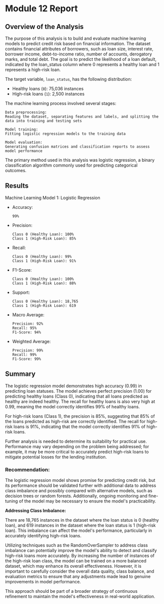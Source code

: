 # Module 12 Report

## Overview of the Analysis

The purpose of this analysis is to build and evaluate machine learning models to predict credit risk based on financial information. The dataset contains financial attributes of borrowers, such as loan size, interest rate, borrower income, debt-to-income ratio, number of accounts, derogatory marks, and total debt. The goal is to predict the likelihood of a loan default, indicated by the loan_status column where 0 represents a healthy loan and 1 represents a high-risk loan.

The target variable, `loan_status`, has the following distribution:

- Healthy loans (`0`): 75,036 instances
- High-risk loans (`1`): 2,500 instances

The machine learning process involved several stages:

    Data preprocessing: 
    Reading the dataset, separating features and labels, and splitting the data into training and testing sets

    Model training: 
    Fitting logistic regression models to the training data

    Model evaluation: 
    Generating confusion matrices and classification reports to assess model performance

The primary method used in this analysis was logistic regression, a binary classification algorithm commonly used for predicting categorical outcomes.

## Results

Machine Learning Model 1: Logistic Regression

- Accuracy:
 
      99%

- Precision:
    
      Class 0 (Healthy Loan): 100%
      Class 1 (High-Risk Loan): 85%

- Recall:

      Class 0 (Healthy Loan): 99%
      Class 1 (High-Risk Loan): 91%

- F1-Score:

      Class 0 (Healthy Loan): 100%
      Class 1 (High-Risk Loan): 88%

- Support:

      Class 0 (Healthy Loan): 18,765
      Class 1 (High-Risk Loan): 619

- Macro Average:

      Precision: 92%
      Recall: 95%
      F1-Score: 94%

- Weighted Average:

      Precision: 99%
      Recall: 99%
      F1-Score: 99%

## Summary

The logistic regression model demonstrates high accuracy (0.99) in predicting loan statuses. The model achieves perfect precision (1.00) for predicting healthy loans (Class 0), indicating that all loans predicted as healthy are indeed healthy. The recall for healthy loans is also very high at 0.99, meaning the model correctly identifies 99% of healthy loans.

For high-risk loans (Class 1), the precision is 85%, suggesting that 85% of the loans predicted as high-risk are correctly identified. The recall for high-risk loans is 91%, indicating that the model correctly identifies 91% of high-risk loans.

Further analysis is needed to determine its suitability for practical use. Performance may vary depending on the problem being addressed; for example, it may be more critical to accurately predict high-risk loans to mitigate potential losses for the lending institution.

### Recommendation: 

The logistic regression model shows promise for predicting credit risk, but its performance should be validated further with additional data to address class imbalance and possibly compared with alternative models, such as decision trees or random forests. Additionally, ongoing monitoring and fine-tuning of the model may be necessary to ensure the model's practicability.

**Addressing Class Imbalance:**

There are 18,765 instances in the dataset where the loan status is 0 (healthy loan), and 619 instances in the dataset where the loan status is 1 (high-risk loan). This imbalance can affect the model's performance, particularly in accurately identifying high-risk loans.

Utilizing techniques such as the RandomOverSampler to address class imbalance can potentially improve the model's ability to detect and classify high-risk loans more accurately. By increasing the number of instances of the high-risk loan class, the model can be trained on a more balanced dataset, which may enhance its overall effectiveness. However, it is important to carefully consider the overall data quality, class balance, and evaluation metrics to ensure that any adjustments made lead to genuine improvements in model performance.

This approach should be part of a broader strategy of continuous refinement to maintain the model's effectiveness in real-world application.
